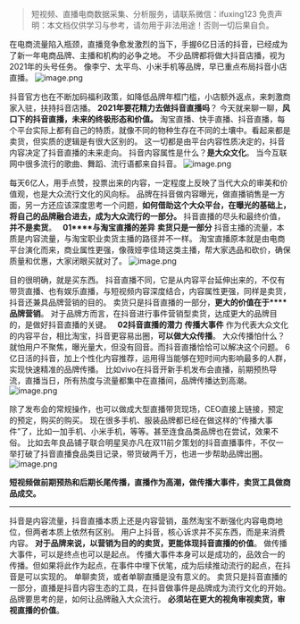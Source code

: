 
>
> 短视频、直播电商数据采集、分析服务，请联系微信：ifuxing123
> 免责声明：本文档仅供学习与参考，请勿用于非法用途！否则一切后果自负。
> 


在电商流量陷入瓶颈，直播竞争愈发激烈的当下，手握6亿日活的抖音，已经成为了新一年电商品牌、主播和机构的必争之地。
不少品牌都将做大抖音店播，视为2021年的头号任务。
像李宁、太平鸟、小米手机等品牌，早已重点布局抖音小店直播。
![image.png](https://cdn.nlark.com/yuque/0/2021/png/97322/1615260485400-ee75086f-2923-4e55-92bc-da536820fb66.png#align=left&display=inline&height=540&margin=%5Bobject%20Object%5D&name=image.png&originHeight=1080&originWidth=1080&size=1792825&status=done&style=none&width=540)


抖音官方也在不断加码福利政策，如降低品牌年框门槛，小店额外返点，来刺激商家入驻，扶持抖音店播。
**2021年要花精力去做抖音直播吗**？
今天就来聊一聊，**风口下的抖音直播，****未来的终极形态和价值****。**
淘宝直播、快手直播、抖音直播，每个平台实际上都有自己的特质，就像不同的物种生存在不同的土壤中。看起来都是卖货，但实质的逻辑是有很大区别的。
这一切都是由平台内容性质决定的，抖音内容决定了抖音直播的未来走向。
抖音内容属性是什么？**是大众文化**。
当今互联网中很多流行的歌曲、舞蹈、流行语都来自抖音。
![image.png](https://cdn.nlark.com/yuque/0/2021/png/97322/1615260496959-fd1c122c-95be-4c91-9f0c-ca0ff961feb5.png#align=left&display=inline&height=250&margin=%5Bobject%20Object%5D&name=image.png&originHeight=500&originWidth=500&size=498867&status=done&style=none&width=250)


每天6亿人，用手点赞，投票出来的内容，一定程度上反映了当代大众的审美和价值观，也是大众流行文化的风向标。
品牌在抖音做内容曝光，做直播销售是一方面，另一方还应该深度思考一个问题，**如何借助这个大众平台，在曝光的基础上，将自己的品牌融合进去，成为大众流行的一部分。**
抖音直播的尽头和最终价值，**并不是卖货**。
 
**01****与淘宝直播的差异**
**卖货只是一部分**
抖音主播的流量，本质是内容流量，与淘宝职业卖货主播的路径并不一样。
淘宝直播原本就是由电商平台演化而来，商业属性更强，像薇娅李佳琦这类主播，帮大家选品和砍价，确保质量和优惠，大家闭眼买就对了。
![image.png](https://cdn.nlark.com/yuque/0/2021/png/97322/1615260505271-6a7b07d6-ca4d-48b7-b54a-0b19fda790e8.png#align=left&display=inline&height=540&margin=%5Bobject%20Object%5D&name=image.png&originHeight=1080&originWidth=1080&size=1864894&status=done&style=none&width=540)


目的很明确，就是买东西。
抖音直播不同，它是从内容平台延伸出来的，不仅有带货直播、也有娱乐直播，与短视频内容深度结合，内容属性更强，同样是卖货，抖音还兼具品牌营销的目的。
卖货只是抖音直播的一部分，**更大的价值在于****品牌营销**。
对于品牌方而言，在抖音进行事件营销型卖货，达成更大的品牌目的，是做好抖音直播的关键。
 
**02抖音直播的潜力**
**传播大事件**
作为代表大众文化的内容平台，相比淘宝，抖音更容易出圈，**可以做大众传播**。
大众传播怕什么？就怕用户不聚焦，曝光量大，但没有回音。而抖音直播恰恰可以解决这个问题。
6亿日活的抖音，加上个性化内容推荐，运用得当能够在短时间内影响最多的人群，实现快速精准的品牌传播。
比如vivo在抖音开新手机发布会直播，前期预热导流，直播当日，所有热度与流量都集中在直播间，品牌传播达到高潮。
![image.png](https://cdn.nlark.com/yuque/0/2021/png/97322/1615260513717-e9429ad6-ecf4-494e-b258-a8b01cc49409.png#align=left&display=inline&height=863&margin=%5Bobject%20Object%5D&name=image.png&originHeight=1725&originWidth=828&size=1353906&status=done&style=none&width=414)


除了发布会的常规操作，也可以做成大型直播带货现场，CEO直接上链接，预定的预定，购买的购买。
现在很多手机、服装品牌都已经在做这样的“传播大事件”了，比如一加手机、小米手机，等等。甚至连食品类品牌也在尝试，效果不俗。
比如去年良品铺子联合明星吴亦凡在双11前夕策划的抖音直播事件，不仅一举打破了抖音直播食品类目记录，带货破两千万，也进一步帮助品牌出圈。
![image.png](https://cdn.nlark.com/yuque/0/2021/png/97322/1615260519570-2c7cc568-319c-476f-8940-c8bc28c157f4.png#align=left&display=inline&height=419&margin=%5Bobject%20Object%5D&name=image.png&originHeight=837&originWidth=640&size=1014244&status=done&style=none&width=320)


**短视频做前期预热和后期长尾传播，****直播****作为高潮，****做传播大事件****，****卖货工具做商品成交****。**
 

---



抖音是内容流量，抖音直播本质上还是内容营销，虽然淘宝不断强化内容电商地位，但两者本质上依然有区别。
用户上抖音，核心诉求并不买东西，而是来消费内容。
**对于品牌来说，以营销为目的的卖货，更能体现抖音直播的价值**。
做传播大事件，可以是终点也可以是起点。
传播大事件本身可以是成功的，品效合一的传播。但如果将此作为起点，在事件中埋下伏笔，成为后续推动流行的起点，在抖音是可以实现的。
单聊卖货，或者单聊直播是没有意义的。
卖货只是抖音直播的一部分，直播是抖音内容生态的工具，在抖音做事件是品牌成为流行文化的开始。品牌要思考的是，如何让品牌融入大众流行。
**必须站在更大的视角审视卖货，审视直播的价值**。
